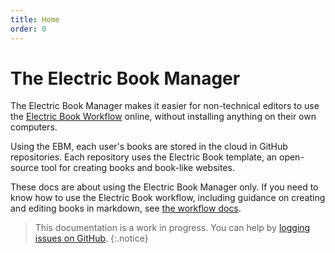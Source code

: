 ```yaml
---
title: Home
order: 0
---
```


# The Electric Book Manager

The Electric Book Manager makes it easier for non-technical editors to use the [Electric Book Workflow](https://electricbookworks.github.io/electric-book/) online, without installing anything on their own computers.

Using the EBM, each user's books are stored in the cloud in GitHub repositories. Each repository uses the Electric Book template, an open-source tool for creating books and book-like websites.

These docs are about using the Electric Book Manager only. If you need to know how to use the Electric Book workflow, including guidance on creating and editing books in markdown, see [the workflow docs](https://electricbookworks.github.io/electric-book/docs/).

> This documentation is a work in progress. You can help by [logging issues on GitHub](http://github.com/electricbookworks/electric-book-gui/issues).
{:.notice}
